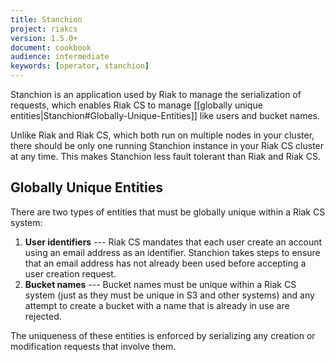```yaml
---
title: Stanchion
project: riakcs
version: 1.5.0+
document: cookbook
audience: intermediate
keywords: [operator, stanchion]
---
```


Stanchion is an application used by Riak to manage the serialization of
requests, which enables Riak CS to manage [[globally unique
entities|Stanchion#Globally-Unique-Entities]] like users and bucket
names.

Unlike Riak and Riak CS, which both run on multiple nodes in your
cluster, there should be only one running Stanchion instance in your
Riak CS cluster at any time. This makes Stanchion less fault tolerant
than Riak and Riak CS.

## Globally Unique Entities

There are two types of entities that must be globally unique within a
Riak CS system:

1. **User identifiers** --- Riak CS mandates that each user create an
account using an email address as an identifier. Stanchion takes steps
to ensure that an email address has not already been used before
accepting a user creation request.
2. **Bucket names** --- Bucket names must be unique within a Riak CS
system (just as they must be unique in S3 and other systems) and any
attempt to create a bucket with a name that is already in use are
rejected.

The uniqueness of these entities is enforced by serializing any creation
or modification requests that involve them.
